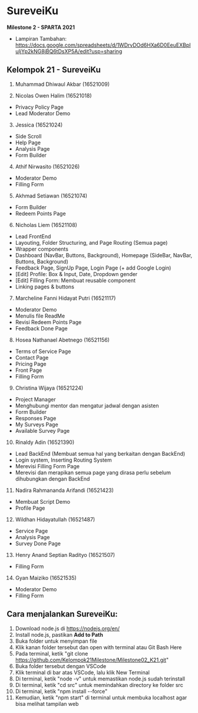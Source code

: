 # **SureveiKu**

**Milestone 2 - SPARTA 2021**
- Lampiran Tambahan: https://docs.google.com/spreadsheets/d/1WDrvDOd6HXa6D0EeuEXBpIuIjYp2kNG8jBQ6tDsXP5A/edit?usp=sharing

## Kelompok 21 - SureveiKu

1. Muhammad Dhiwaul Akbar (16521009)

2. Nicolas Owen Halim (16521018)

- Privacy Policy Page
- Lead Moderator Demo

3. Jessica (16521024)

- Side Scroll
- Help Page
- Analysis Page
- Form Builder

4. Athif Nirwasito (16521026)

- Moderator Demo
- Filling Form

5. Akhmad Setiawan (16521074)

- Form Builder
- Redeem Points Page

6. Nicholas Liem (16521108)

- Lead FrontEnd
- Layouting, Folder Structuring, and Page Routing (Semua page)
- Wrapper components
- Dashboard (NavBar, Buttons, Background), Homepage (SideBar, NavBar, Buttons, Background)
- Feedback Page, SignUp Page, Login Page (+ add Google Login)
- [Edit] Profile: Box & Input, Date, Dropdown gender
- [Edit] Filling Form: Membuat reusable component
- Linking pages & buttons

7. Marcheline Fanni Hidayat Putri (16521117)

- Moderator Demo
- Menulis file ReadMe
- Revisi Redeem Points Page
- Feedback Done Page

8. Hosea Nathanael Abetnego (16521156)

- Terms of Service Page
- Contact Page
- Pricing Page
- Front Page
- Filling Form

9. Christina Wijaya (16521224)

- Project Manager
- Menghubungi mentor dan mengatur jadwal dengan asisten
- Form Builder
- Responses Page
- My Surveys Page
- Available Survey Page

10. Rinaldy Adin (16521390)

- Lead BackEnd (Membuat semua hal yang berkaitan dengan BackEnd)
- Login system, Inserting Routing System
- Merevisi Filling Form Page
- Merevisi dan merapikan semua page yang dirasa perlu sebelum dihubungkan dengan BackEnd

11. Nadira Rahmananda Arifandi (16521423)

- Membuat Script Demo
- Profile Page

12. Wildhan Hidayatullah (16521487)

- Service Page
- Analysis Page
- Survey Done Page

13. Henry Anand Septian Radityo (16521507)

- Filling Form

14. Gyan Maiziko (16521535)

- Moderator Demo
- Filling Form

## Cara menjalankan SureveiKu:

1. Download node.js di https://nodejs.org/en/
2. Install node.js, pastikan **Add to Path**
3. Buka folder untuk menyimpan file
4. Klik kanan folder tersebut dan open with terminal atau Git Bash Here
5. Pada terminal, ketik "git clone https://github.com/Kelompok21Milestone/Milestone02_K21.git"
6. Buka folder tersebut dengan VSCode
7. Klik terminal di bar atas VSCode, lalu klik New Terminal
8. Di terminal, ketik "node -v" untuk memastikan node.js sudah terinstall
9. Di terminal, ketik "cd src" untuk memindahkan directory ke folder src
9. Di terminal, ketik "npm install --force"
10. Kemudian, ketik "npm start" di terminal untuk membuka localhost agar bisa melihat tampilan web
